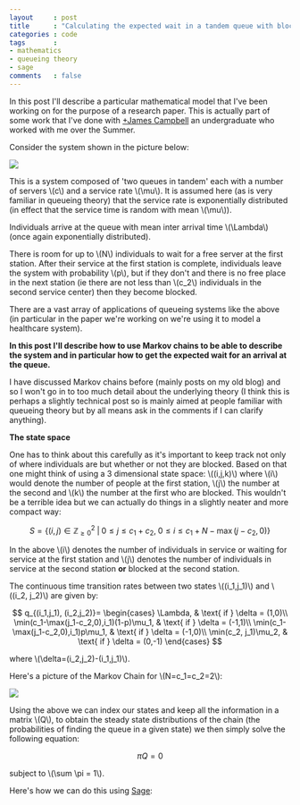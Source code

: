 ```yaml
---
layout     : post
title      : "Calculating the expected wait in a tandem queue with blocking"
categories : code
tags       :
- mathematics
- queueing theory
- sage
comments   : false
---
```


In this post I'll describe a particular mathematical model that I've been working on for the purpose of a research paper.
This is actually part of some work that I've done with [+James Campbell](https://plus.google.com/+JamesCampbell95/posts) an undergraduate who worked with me over the Summer.

Consider the system shown in the picture below:

![]({{site.baseurl}}/assets/images/tandem_queue.png)

This is a system composed of 'two queues in tandem' each with a number of servers \\(c\\) and a service rate \\(\mu\\).
It is assumed here (as is very familiar in queueing theory) that the service rate is exponentially distributed (in effect that the service time is random with mean \\(\mu\\)).

Individuals arrive at the queue with mean inter arrival time \\(\Lambda\\) (once again exponentially distributed).

There is room for up to \\(N\\) individuals to wait for a free server at the first station.
After their service at the first station is complete, individuals leave the system with probability \\(p\\), but if they don't and there is no free place in the next station (ie there are not less than \\(c_2\\) individuals in the second service center) then they become blocked.

There are a vast array of applications of queueing systems like the above (in particular in the paper we're working on we're using it to model a healthcare system).

**In this post I'll describe how to use Markov chains to be able to describe the system and in particular how to get the expected wait for an arrival at the queue.**

I have discussed Markov chains before (mainly posts on my old blog) and so I won't go in to too much detail about the underlying theory (I think this is perhaps a slightly technical post so is mainly aimed at people familiar with queueing theory but by all means ask in the comments if I can clarify anything).

**The state space**

One has to think about this carefully as it's important to keep track not only of where individuals are but whether or not they are blocked.
Based on that one might think of using a 3 dimensional state space: \\((i,j,k)\\) where \\(i\\) would denote the number of people at the first station, \\(j\\) the number at the second and \\(k\\) the number at the first who are blocked.
This wouldn't be a terrible idea but we can actually do things in a slightly neater and more compact way:

$$
S = \left\{(i,j)\in\mathbb{Z}^{2}_{\geq 0}\;|\;0\leq j \leq c_1+c_2,\; 0\leq i\leq c_1+N-\max(j-c_2,0)\right\}
$$

In the above \\(i\\) denotes the number of individuals in service or waiting for service at the first station and \\(j\\) denotes the number of individuals in service at the second station **or** blocked at the second station.

The continuous time transition rates between two states \\((i_1,j_1)\\) and \\((i_2, j_2)\\) are given by:

$$
q_{(i_1,j_1), (i_2,j_2)}=
    \begin{cases}
    \Lambda, & \text{ if } \delta = (1,0)\\
    \min(c_1-\max(j_1-c_2,0),i_1)(1-p)\mu_1, & \text{ if } \delta = (-1,1)\\
    \min(c_1-\max(j_1-c_2,0),i_1)p\mu_1, & \text{ if } \delta = (-1,0)\\
    \min(c_2, j_1)\mu_2, & \text{ if } \delta = (0,-1)
    \end{cases}
$$

where \\(\delta=(i_2,j_2)-(i_1,j_1)\\).

Here's a picture of the Markov Chain for \\(N=c_1=c_2=2\\):

![]({{site.baseurl}}/assets/images/small_chain.png)

Using the above we can index our states and keep all the information in a matrix \\(Q\\), to obtain the steady state distributions of the chain (the probabilities of finding the queue in a given state) we then simply solve the following equation:

$$
\pi Q = 0
$$

subject to \\(\sum \pi = 1\\).

Here's how we can do this using [Sage](http://sagemath.org/):


